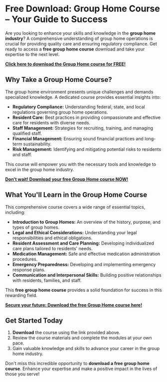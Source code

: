 # Free Download: Group Home Course – Your Guide to Success

Are you looking to enhance your skills and knowledge in the **group home industry**? A comprehensive understanding of group home operations is crucial for providing quality care and ensuring regulatory compliance. Get ready to access a **free group home course** download and take your expertise to the next level.

[**Click here to download the Group Home course for FREE!**](https://udemywork.com/group-home-course)

## Why Take a Group Home Course?

The group home environment presents unique challenges and demands specialized knowledge. A dedicated course provides essential insights into:

*   **Regulatory Compliance:** Understanding federal, state, and local regulations governing group home operations.
*   **Resident Care:** Best practices in providing compassionate and effective care for residents with diverse needs.
*   **Staff Management:** Strategies for recruiting, training, and managing qualified staff.
*   **Financial Management:** Ensuring sound financial practices and long-term sustainability.
*   **Risk Management:** Identifying and mitigating potential risks to residents and staff.

This course will empower you with the necessary tools and knowledge to excel in the group home industry.

[**Don't wait! Download your free Group Home course NOW!**](https://udemywork.com/group-home-course)

## What You'll Learn in the Group Home Course

This comprehensive course covers a wide range of essential topics, including:

*   **Introduction to Group Homes:** An overview of the history, purpose, and types of group homes.
*   **Legal and Ethical Considerations:** Understanding your legal responsibilities and ethical obligations.
*   **Resident Assessment and Care Planning:** Developing individualized care plans tailored to residents' needs.
*   **Medication Management:** Safe and effective medication administration procedures.
*   **Emergency Preparedness:** Developing and implementing emergency response plans.
*   **Communication and Interpersonal Skills:** Building positive relationships with residents, families, and staff.

This **free group home course** provides a solid foundation for success in this rewarding field.

[**Secure your future: Download the free Group Home course here!**](https://udemywork.com/group-home-course)

## Get Started Today

1.  **Download** the course using the link provided above.
2.  Review the course materials and complete the modules at your own pace.
3.  Gain valuable knowledge and skills to advance your career in the group home industry.

Don't miss this incredible opportunity to **download a free group home course**. Enhance your expertise and make a positive impact in the lives of those you serve!
